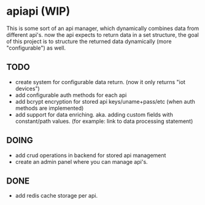 # apiapi (WIP)

This is some sort of an api manager, which dynamically combines data from different api's. now the api expects to return data in a set structure, the goal of this project is to structure the returned data dynamically (more "configurable") as well.

## TODO

- create system for configurable data return. (now it only returns "iot devices")
- add configurable auth methods for each api
- add bcrypt encryption for stored api keys/uname+pass/etc (when auth methods are implemented)
- add support for data enriching. aka. adding custom fields with constant/path values. (for example: link to data processing statement)


## DOING

- add crud operations in backend for stored api management
- create an admin panel where you can manage api's.

## DONE

- add redis cache storage per api.
